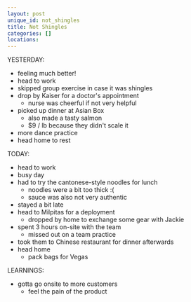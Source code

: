 ```yaml
---
layout: post
unique_id: not_shingles
title: Not Shingles
categories: []
locations: 
---
```


YESTERDAY:
* feeling much better!
* head to work
* skipped group exercise in case it was shingles
* drop by Kaiser for a doctor's appointment
  * nurse was cheerful if not very helpful
* picked up dinner at Asian Box
  * also made a tasty salmon
  * $9 / lb because they didn't scale it
* more dance practice
* head home to rest

TODAY:
* head to work
* busy day
* had to try the cantonese-style noodles for lunch
  * noodles were a bit too thick :(
  * sauce was also not very authentic
* stayed a bit late
* head to Milpitas for a deployment
  * dropped by home to exchange some gear with Jackie
* spent 3 hours on-site with the team
  * missed out on a team practice
* took them to Chinese restaurant for dinner afterwards
* head home
  * pack bags for Vegas

LEARNINGS:
* gotta go onsite to more customers
  * feel the pain of the product
